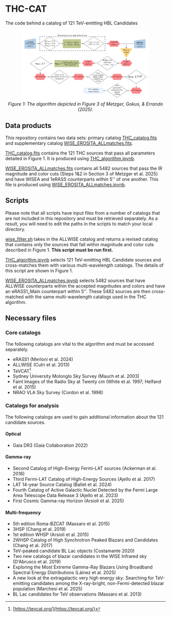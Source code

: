 # THC-CAT
The code behind a catalog of 121 TeV-emitting HBL Candidates 
<p align="center">
  <img src="FIGURES/ALG.png" alt="ALG" width="400"/>
  <i><br> Figure 1: The algorithm depicted in Figure 3 of Metzger, Gokus, & Errando (2025).</i>
</p>

## Data products
This repository contains two data sets: primary catalog [THC_catalog.fits](./CATALOGS/THC_catalog.fits) and supplementary catalog [WISE_EROSITA_ALLmatches.fits](./CATALOGS/WISE_EROSITA_ALLmatches.fits). 

[THC_catalog.fits](./CATALOGS/THC_catalog.fits) contains the 121 THC sources that pass all parameters detailed in Figure 1. It is produced using [THC_algorithm.ipynb](THC_algorithm.ipynb). 

[WISE_EROSITA_ALLmatches.fits](./CATALOGS/WISE_EROSITA_ALLmatches.fits) contains all 5482 sources that pass the IR magnitude and color cuts (Steps 1&2 in Section 3 of Metzger et al. 2025) and have WISEA and 1eRASS counterparts within 5'' of one another. This file is produced using [WISE_EROSITA_ALLmatches.ipynb](WISE_EROSITA_ALLmatches.ipynb). 


## Scripts
Please note that all scripts have input files from a number of catalogs that are not included in this repository and must be retrieved separately. As a result, you will need to edit the paths in the scripts to match your local directory. 


[wise_filter.sh](wise_filter.sh) takes in the ALLWISE catalog and returns a revised catalog that contains only the sources that fall within magnitude and color cuts described in Figure 1. **This script must be run first.**

[THC_algorithm.ipynb](THC_algorithm.ipynb) selects 121 TeV-emitting HBL Candidate sources and cross-matches them with various multi-wavelength catalogs. The details of this script are shown in Figure 1. 

[WISE_EROSITA_ALLmatches.ipynb](WISE_EROSITA_ALLmatches.ipynb) selects 5482 sources that have ALLWISE counterparts within the accepted magntiudes and colors and have an eRASS1_Main counterpart within 5''. These 5482 sources are then cross-matched with the same multi-wavelength catalogs used in the THC algorithm. 

## Necessary files 

### Core catalogs
The following catalogs are vital to the algorithm and must be accessed separately. 
* eRASS1 (Merloni et al. 2024)
* ALLWISE (Cutri et al. 2013)
* TeVCAT[^1]
* Sydney University Molonglo Sky Survey (Mauch et al. 2003)
* Faint Images of the Radio Sky at Twenty cm (White et al. 1997; Helfand et al. 2015)
* NRAO VLA Sky Survey (Cordon et al. 1998)

### Catalogs for analysis 
The following catalogs are used to gain additional information about the 121 candidate sources.  

#### Optical 
* Gaia DR3 (Gaia Collaboration 2022) 

#### Gamma-ray 
* Second Catalog of High-Energy Fermi-LAT sources (Ackerman et al. 2016)
* Third Fermi-LAT Catalog of High-Energy Sources (Ajello et al. 2017)
* LAT 14-year Source Catalog (Ballet et al. 2024)
* Fourth Catalog of Active Galactic Nuclei Detected by the Fermi Large Area Telescope Data Release 3 (Ajello et al. 2023)
* First Cosmic Gamma-ray Horizon (Arsioli et al. 2025)

#### Multi-frequency 
* 5th edition Roma-BZCAT (Massaro et al. 2015)
* 3HSP (Chang et al. 2019)
* 1st edition WHSP (Arsioli et al. 2015)
* 2WHSP Catalog of High Synchrotron Peaked Blazars and Candidates (Chang et al. 2017)
* TeV-peaked candidate BL Lac objects (Costamante 2020)
* Two new catalogs of blazar candidates in the WISE Infrared sky (D'Abrusco et al. 2019)
* Exploring the Most Extreme Gamma-Ray Blazars Using Broadband Spectral Energy Distributions (Láinez et al. 2025)
* A new look at the extragalactic very high energy sky: Searching for TeV-emitting candidates among the X-ray-bright, non-Fermi-detected blazar population (Marchesi et al. 2025)
* BL Lac candidates for TeV observations (Massaro et al. 2013)


[^1]: [https://tevcat.org/](https://tevcat.org/)